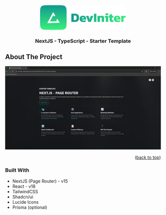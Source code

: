 <a id="readme-top"></a>

<!-- PROJECT LOGO -->
<br />
<div align="center">
  <a href="https://github.com/Pet3r1512/DevIniter">
    <img src="public/logos/FullLogo.png" alt="Logo" width="278.7" height="80">
  </a>

<h3 align="center">NextJS - TypeScript - Starter Template</h3>

</div>

<!-- ABOUT THE PROJECT -->

## About The Project

[![Product Name Screen Shot][product-screenshot]](https://deviniter.vercel.app/)

<p align="right">(<a href="#readme-top">back to top</a>)</p>

### Built With

- NextJS (Page Router) - v15
- React - v18
- TailwindCSS
- Shadcn/ui
- Lucide Icons
- Prisma (optional)

[product-screenshot]: public/screenshot.png
